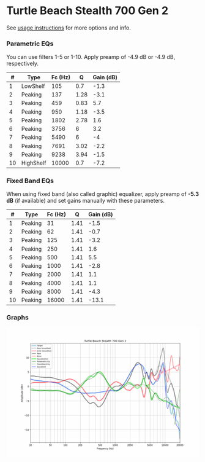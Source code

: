 # Turtle Beach Stealth 700 Gen 2
See [usage instructions](https://github.com/jaakkopasanen/AutoEq#usage) for more options and info.

### Parametric EQs
You can use filters 1-5 or 1-10. Apply preamp of -4.9 dB or -4.9 dB, respectively.

|   # | Type      |   Fc (Hz) |    Q |   Gain (dB) |
|-----|-----------|-----------|------|-------------|
|   1 | LowShelf  |       105 | 0.7  |        -1.3 |
|   2 | Peaking   |       137 | 1.28 |        -3.1 |
|   3 | Peaking   |       459 | 0.83 |         5.7 |
|   4 | Peaking   |       950 | 1.18 |        -3.5 |
|   5 | Peaking   |      1802 | 2.78 |         1.6 |
|   6 | Peaking   |      3756 | 6    |         3.2 |
|   7 | Peaking   |      5490 | 6    |        -4   |
|   8 | Peaking   |      7691 | 3.02 |        -2.2 |
|   9 | Peaking   |      9238 | 3.94 |        -1.5 |
|  10 | HighShelf |     10000 | 0.7  |        -7.2 |

### Fixed Band EQs
When using fixed band (also called graphic) equalizer, apply preamp of **-5.3 dB** (if available) and set gains manually with these parameters.

|   # | Type    |   Fc (Hz) |    Q |   Gain (dB) |
|-----|---------|-----------|------|-------------|
|   1 | Peaking |        31 | 1.41 |        -1.5 |
|   2 | Peaking |        62 | 1.41 |        -0.7 |
|   3 | Peaking |       125 | 1.41 |        -3.2 |
|   4 | Peaking |       250 | 1.41 |         1.6 |
|   5 | Peaking |       500 | 1.41 |         5.5 |
|   6 | Peaking |      1000 | 1.41 |        -2.8 |
|   7 | Peaking |      2000 | 1.41 |         1.1 |
|   8 | Peaking |      4000 | 1.41 |         1.1 |
|   9 | Peaking |      8000 | 1.41 |        -4.3 |
|  10 | Peaking |     16000 | 1.41 |       -13.1 |

### Graphs
![](./Turtle%20Beach%20Stealth%20700%20Gen%202.png)
